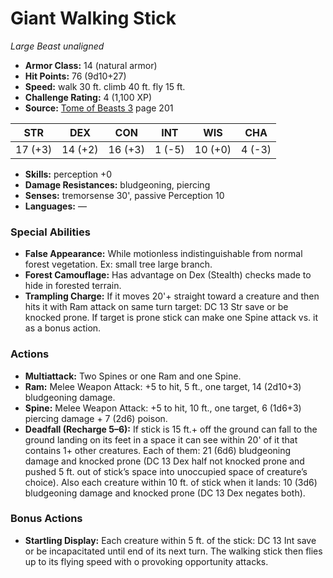 # Giant Walking Stick

*Large* *Beast* *unaligned*

- **Armor Class:** 14 (natural armor)
- **Hit Points:** 76 (9d10+27)
- **Speed:** walk 30 ft. climb 40 ft. fly 15 ft.
- **Challenge Rating:** 4 (1,100 XP)
- **Source:** [Tome of Beasts 3](https://koboldpress.com/kpstore/product/tome-of-beasts-3-for-5th-edition/) page 201

| STR | DEX | CON | INT | WIS | CHA |
| --- | --- | --- | --- | --- | --- |
| 17 (+3) | 14 (+2) | 16 (+3) | 1 (-5) | 10 (+0) | 4 (-3) |

- **Skills:** perception +0
- **Damage Resistances:** bludgeoning, piercing
- **Senses:** tremorsense 30', passive Perception 10
- **Languages:** —
### Special Abilities
- **False Appearance:** While motionless indistinguishable from normal forest vegetation. Ex: small tree large branch.
- **Forest Camouflage:** Has advantage on Dex (Stealth) checks made to hide in forested terrain.
- **Trampling Charge:** If it moves 20'+ straight toward a creature and then hits it with Ram attack on same turn target: DC 13 Str save or be knocked prone. If target is prone stick can make one Spine attack vs. it as a bonus action.
### Actions
- **Multiattack:** Two Spines or one Ram and one Spine.
- **Ram:** Melee Weapon Attack: +5 to hit, 5 ft., one target, 14 (2d10+3) bludgeoning damage.
- **Spine:** Melee Weapon Attack: +5 to hit, 10 ft., one target, 6 (1d6+3) piercing damage + 7 (2d6) poison.
- **Deadfall (Recharge 5–6):** If stick is 15 ft.+ off the ground can fall to the ground landing on its feet in a space it can see within 20' of it that contains 1+ other creatures. Each of them: 21 (6d6) bludgeoning damage and knocked prone (DC 13 Dex half not knocked prone and pushed 5 ft. out of stick’s space into unoccupied space of creature’s choice). Also each creature within 10 ft. of stick when it lands: 10 (3d6) bludgeoning damage and knocked prone (DC 13 Dex negates both).
### Bonus Actions
- **Startling Display:** Each creature within 5 ft. of the stick: DC 13 Int save or be incapacitated until end of its next turn. The walking stick then flies up to its flying speed with o provoking opportunity attacks.


